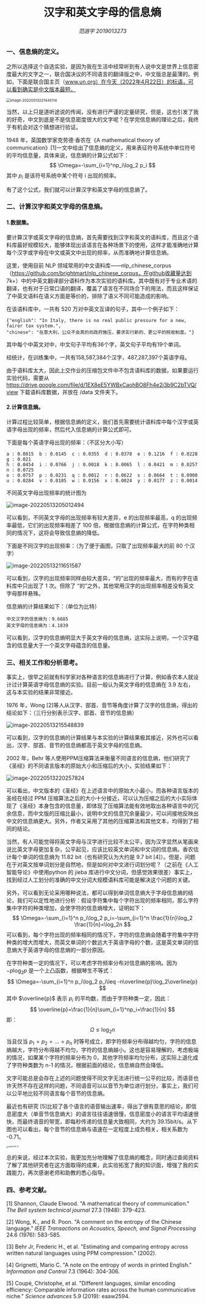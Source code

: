 <center><h1>汉字和英文字母的信息熵</h1></center>

<center><h6>范逍宇 2019013273</h6></center>

### 一、信息熵的定义。

之所以选择这个自选实验，是因为我在生活中经常听到有人说中文是世界上信息密度最大的文字之一，联合国决议的不同语言的翻译版之中，中文版总是最薄的。例如，下面是联合国主页（www.un.org）在今天（2022年4月22日）的标语，可以看到确实是中文版本最短。

<img src="https://raw.githubusercontent.com/fanxiaoyu0/pictures/main/202205132214332.png" alt="image-20220513221445114" style="zoom: 67%;" />

当然，以上只是道听途说的传闻，没有进行严谨的定量研究，但是，这也引发了我的好奇，中文到底是不是信息密度很大的文字呢？在学完信息熵的理论之后，我终于有机会对这个猜想进行验证。

1948 年，英国数学家克劳德·香农在《A mathematical theory of communication》[1]一文中给出了信息熵的定义，用来表征符号系统中单位符号的平均信息量，具体来说，信息熵的计算公式如下：
$$
\Omega=-\sum_{i=1}^np_i\log_2 p_i
$$
其中 $p_i$ 是该符号系统中某个符号 i 出现的频率。

有了这个公式，我们就可以计算汉字和英文字母的信息熵了。

### 二、计算汉字和英文字母的信息熵。

#### 1.数据集。

要计算汉字或英文字母的信息熵，首先需要找到汉字和英文的语料库，而且这个语料库最好规模较大，能够体现出该语言在各种场景下的使用，这样才能准确地计算每个汉字或字母在中文或英文中出现的频率，从而准确地计算信息熵。

这里，使用目前 NLP 领域常用的中文语料库——nlp_chinese_corpus（https://github.com/brightmart/nlp_chinese_corpus，在github收藏量达到 7k+）中的中英文翻译部分语料作为本次实验的语料库。其中既有对于专业术语的翻译，也有对于日常口语的翻译，覆盖了语言在不同场合下的用法，而且这样保证了中英文语料在语义方面是等价的，排除了语义不同可能造成的影响。

在该语料库中，一共有 520 万对中英文互译的句子，其中一个例子如下：

```
{"english": "In Italy, there is no real public pressure for a new, fairer tax system.", 
"chinese": "在意大利，公众不会真的向政府施压，要求实行新的、更公平的税收制度。"}
```

其中每个中英文对中，中文句子平均有36个字，英文句子平均有19个单词。

经统计，在训练集中，一共有158,587,384个汉字，487,287,397个英语字母。

由于语料库太大，因此上交作业的压缩包文件中不包含语料库的数据，如果要运行实验代码，需要从 https://drive.google.com/file/d/1EX8eE5YWBxCaohBO8Fh4e2j3b9C2bTVQ/view 下载语料库数据，并放在 /data 文件夹下。

#### 2.计算信息熵。

计算过程比较简单，根据信息熵的定义，我们首先需要统计语料库中每个汉字或英语字母出现的频率，然后代入信息熵的计算公式即可。

下面是每个英语字母出现的频率：（不区分大小写）

```
a : 0.0815	b : 0.0145	c : 0.0355	d : 0.0378	e : 0.1216	f : 0.0228	g : 0.021
h : 0.0454	i : 0.0766	j : 0.0018	k : 0.0065	l : 0.0421	m : 0.0257	n : 0.0725
o : 0.0757	p : 0.0231	q : 0.0012	r : 0.0622	s : 0.0664	t : 0.0900	
u : 0.0284	v : 0.0105	w : 0.0156	x : 0.0024	y : 0.0177	z : 0.0014
```

不同英文字母出现频率的统计图为

![image-20220513205012494](https://raw.githubusercontent.com/fanxiaoyu0/pictures/main/202205132050676.png)

可以看到，不同英文字母的出现频率有较大差异，e 的出现频率最高，q 的出现频率最低，它们的出现频率相差了 100 倍，根据信息熵的计算公式，在字符种类相同的情况下，这将会导致信息熵的降低。

下面是不同汉字的出现频率：（为了便于画图，只取了出现频率最大的前 80 个汉字）

![image-20220513211651587](https://raw.githubusercontent.com/fanxiaoyu0/pictures/main/202205132116662.png)

可以看到，汉字的出现频率同样由较大差异，“的”出现的频率最大，而有的字在语料库中只出现了 1 次。但除了 “的”之外，其他常用汉字的出现频率相差没有英文字母那样悬殊。

信息熵的计算结果如下：（单位为比特）

```
中文汉字的信息熵为：9.6685
英文字母的信息熵为：4.1839
```

可以看到，汉字的信息熵明显大于英文字母的信息熵，这实际上说明，一个汉字蕴含的信息量大于一个英文字母蕴含的信息量。

### 三、相关工作和分析思考。

事实上，很早之前就有科学家对各种语言的信息熵进行了计算，例如香农本人就设计过计算英语字母信息熵的实验。目前一般认为英文字母的信息熵在 3.9 左右，这与本实验的结果非常接近。

1976 年，Wong [2]等人从汉字、部首、音节等角度计算了汉字的信息熵，得出的结论如下：（三行分别表示汉字、部首、音节的信息熵）

![image-20220513215548839](https://raw.githubusercontent.com/fanxiaoyu0/pictures/main/202205132155881.png)

可以看到，汉字的信息熵的计算结果与本实验的计算结果极其接近，另外也可以看出，汉字、部首、音节的信息熵都高于英文字母的信息熵。

2002 年，Behr 等人使用PPM压缩算法来衡量不同语言的信息熵，他们研究了《圣经》的不同语言版本的原始大小和压缩后的大小，实验结果如下：

![image-20220513220257824](https://raw.githubusercontent.com/fanxiaoyu0/pictures/main/202205132203429.png)

可以看出，中文版本的《圣经》在上述语言中的原始大小最小，而各种语言版本的圣经在经过 PPM 压缩算法之后的大小十分接近，可以认为压缩之后的大小实际体现了《圣经》本身包含的信息量，即体现了压缩算法能有效地取出各种语言中的冗余信息，而中文版的压缩比最小，说明中文的信息冗余量最少，可以间接地反映出中文的信息熵更大。另外，作者又采用了其他的压缩算法和其他文本，均得到了相同的结论。

当然，有人可能觉得将英文字母与汉字进行比较不太公平，因为汉字显然从笔画来说比英文字母更加复杂，公平起见，应该比较英文单词和中文词的信息熵。香农估计每个单词的信息熵为 11.82 bit（也有研究认为大约是 9.7 bit [4]）。但是，问题在于对英文按单词划分是自然地，但是如何对中文进行词划分呢？（之前在《人工智能导论》中使用python 的 jieba 库进行中文分词，但感觉效果很差）事实上，找到经过人工划分的准确的中文分词大规模语料库可能是解决这个问题的关键。

另外，可以看到无论采用哪种说法，都可以得到单词信息熵大于字母信息熵的结论，我们可以定性地进行分析：假设字符集中每个字符出现的频率相同，那么字符集中字符的种类增加，会使字符的信息熵增大，证明如下：
$$
\Omega=-\sum_{i=1}^n p_i\log_2 p_i=-\sum_{i=1}^n \frac{1}{n}\log_2 \frac{1}{n}=\log_2n
$$
可以看到，每个字符出现的频率相同的情况下，字符的信息熵会随着字符集中字符种类的增大而增大，而英文单词的个数远大于英语字母的个数，这是英文单词的信息熵大于英语字母的信息熵的一部分原因。

在字符种类一定的情况下，可以考虑字符频率分布对信息熵的影响。因为 $-p\log_2 p$ 是一个上凸函数，根据琴生不等式：
$$
\Omega=-\sum_{i=1}^n p_i\log_2 p_i\leq -n\overline{p}\log_2\overline{p}
$$
其中 $\overline{p}$ 表示 $p_i$ 的平均数，而由于字符种类一定，因此：
$$
\overline{p}=\frac{1}{n}\sum_{i=1}^np_i=\frac{1}{n}
$$
即：
$$
\Omega\leq \log_2 n
$$
当且仅当 $p_1=p_2=...=p_n$ 时等号成立，即字符频率分布得越均匀，字符的信息熵越大，字符分布得越不均匀，字符的信息熵越小。这也是容易理解的，考虑极端的情况，如果某个字符的频率分布为 0，其他字符频率均匀分布，这实际上退化成了字符种类数为 n-1 的情况，根据前面的结论，信息熵自然会降低。

文字可能总是会存在上述的问题使得不同文字无法进行统一公平的比较，而语音也许天然不存在这样的问题，不同语音可以以音节为单位进行划分，事实上，我们可以公平地比较不同语言每个音节的信息熵。

最近也有研究 [5]比较了各个语言的语音输出速率，得出了很有意思的结论，即信息密度大（单音节信息熵大）的语言往往语速很慢，信息密度小的语言平均语速很快，而最终语音的带宽，即每秒传递的信息量大致相同，大约为 39.15bit/s。从下图也可以看出，每个音节的信息熵与语速在一定程度上成负相关，相关系数为 -0.71。

<img src="https://raw.githubusercontent.com/fanxiaoyu0/pictures/main/202205132255437.jpeg" alt="aaw2594-f2" style="zoom: 33%;" />

总的来说，经过本次实验，我更加充分地理解了信息熵的概念，同时通过查阅资料了解了其他研究者在这方面取得的成果，此实验拓宽了我的知识面，增强了我的实践能力，再次感谢老师和助教的悉心指导。

### 四、参考文献。

[1] Shannon, Claude Elwood. "A mathematical theory of communication." *The Bell system technical journal* 27.3 (1948): 379-423.

[2] Wong, K., and R. Poon. "A comment on the entropy of the Chinese language." *IEEE Transactions on Acoustics, Speech, and Signal Processing* 24.6 (1976): 583-585.

[3] Behr Jr, Frederic H., et al. "Estimating and comparing entropy across written natural languages using PPM compression." (2002).

[4] Grignetti, Mario C. "A note on the entropy of words in printed English." *Information and Control* 7.3 (1964): 304-306.

[5] Coupé, Christophe, et al. "Different languages, similar encoding efficiency: Comparable information rates across the human communicative niche." *Science advances* 5.9 (2019): eaaw2594.

